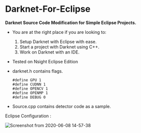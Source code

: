 # Darknet-For-Eclipse
**Darknet Source Code Modification for Simple Eclipse Projects.**

- You are at the right place if you are looking to:

    1. Setup Darknet with Eclipse with ease.
    2. Start a project with Darknet using C++.
    3. Work on Darknet with an IDE.

- Tested on Nsight Eclipse Edition

- darknet.h contains flags.

    ```
    #define GPU 1
    #define CUDNN 1
    #define OPENCV 1
    #define OPENMP 1
    #define DEBUG 0

    ```

- Source.cpp contains detector code as a sample. 

Eclipse Configuration : 

![Screenshot from 2020-06-08 14-57-38](https://user-images.githubusercontent.com/12206249/84016092-6a32e700-a99a-11ea-9306-ce41f0f65b56.png)

